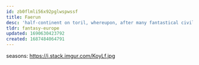 ```yaml
---
id: zb0flmli56x92pglwspwssf
title: Faerun
desc: 'half-continent on toril, whereupon, after many fantastical civilzations fell to ruin, dawned the age of men.'
tldr: fantasy-europe
updated: 1690630423792
created: 1687484064791
---
```


seasons: <https://i.stack.imgur.com/KoyLf.jpg>
